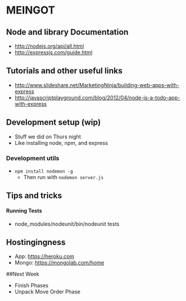 # MEINGOT

## Node and library Documentation

* http://nodejs.org/api/all.html
* http://expressjs.com/guide.html


## Tutorials and other useful links

* http://www.slideshare.net/MarketingNinja/building-web-apps-with-express
* http://javascriptplayground.com/blog/2012/04/node-js-a-todo-app-with-express


## Development setup (wip)

* Stuff we did on Thurs night
* Like installing node, npm, and express


### Development utils

* `npm install nodemon -g`
  * Then run with `nodemon server.js`

## Tips and tricks

#### Running Tests

* node_modules/nodeunit/bin/nodeunit tests

## Hostingingness

* App: https://heroku.com
* Mongo: https://mongolab.com/home

##Next Week
* Finish Phases
* Unpack Move Order Phase